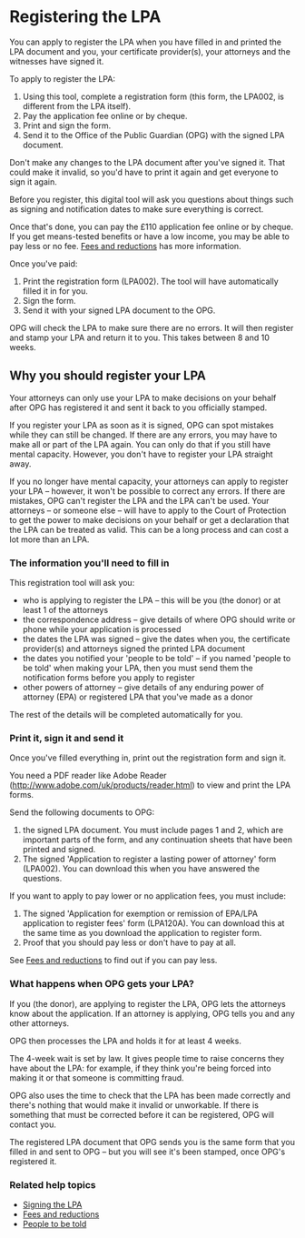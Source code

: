 # Registering the LPA

You can apply to register the LPA when you have filled in and printed the LPA document and you, your certificate provider(s), your attorneys and the witnesses have signed it.

To apply to register the LPA:

1. Using this tool, complete a registration form (this form, the LPA002, is different from the LPA itself).
2. Pay the application fee online or by cheque.
3. Print and sign the form.
4. Send it to the Office of the Public Guardian (OPG) with the signed LPA document.

Don't make any changes to the LPA document after you've signed it. That could make it invalid, so you'd have to print it again and get everyone to sign it again.

Before you register, this digital tool will ask you questions about things such as signing and notification dates to make sure everything is correct.

Once that's done, you can pay the £110 application fee online or by cheque. If you get means-tested benefits or have a low income, you may be able to pay less or no fee. [Fees and reductions](/help/#topic-fees-and-reductions) has more information.

Once you've paid:

1. Print the registration form (LPA002). The tool will have automatically filled it in for you.
2. Sign the form.
2. Send it with your signed LPA document to the OPG.

OPG will check the LPA to make sure there are no errors. It will then register and stamp your LPA and return it to you. This takes between 8 and 10 weeks.

## Why you should register your LPA

Your attorneys can only use your LPA to make decisions on your behalf after OPG has registered it and sent it back to you officially stamped.

If you register your LPA as soon as it is signed, OPG can spot mistakes while they can still be changed. If there are any errors, you may have to make all or part of the LPA again. You can only do that if you still have mental capacity. However, you don't have to register your LPA straight away.

If you no longer have mental capacity, your attorneys can apply to register your LPA – however, it won't be possible to correct any errors. If there are mistakes, OPG can't register the LPA and the LPA can't be used. Your attorneys – or someone else – will have to apply to the Court of Protection to get the power to make decisions on your behalf or get a declaration that the LPA can be treated as valid. This can be a long process and can cost a lot more than an LPA.

### The information you'll need to fill in

This registration tool will ask you:

* who is applying to register the LPA – this will be you (the donor) or at least 1 of the attorneys
* the correspondence address – give details of where OPG should write or phone while your application is processed
* the dates the LPA was signed – give the dates when you, the certificate provider(s) and attorneys signed the printed LPA document
* the dates you notified your 'people to be told' – if you named 'people to be told' when making your LPA, then you must send them the notification forms before you apply to register
* other powers of attorney – give details of any enduring power of attorney (EPA) or registered LPA that you've made as a donor

The rest of the details will be completed automatically for you.

### Print it, sign it and send it

Once you've filled everything in, print out the registration form and sign it.

You need a PDF reader like Adobe Reader (<a href="http://www.adobe.com/uk/products/reader.html" rel="external" target="_blank">http://www.adobe.com/uk/products/reader.html</a>) to view and print the LPA forms.

Send the following documents to OPG:

1. the signed LPA document. You must include pages 1 and 2, which are important parts of the form, and any continuation sheets that have been printed and signed.
2. The signed 'Application to register a lasting power of attorney' form (LPA002). You can download this when you have answered the questions.

If you want to apply to pay lower or no application fees, you must include:

1. The signed 'Application for exemption or remission of EPA/LPA application to register fees' form (LPA120A). You can download this at the same time as you download the application to register form.
2. Proof that you should pay less or don't have to pay at all.

See [Fees and reductions](/help/#topic-fees-and-reductions) to find out if you can pay less.

### What happens when OPG gets your LPA?

If you (the donor), are applying to register the LPA, OPG lets the attorneys know about the application. If an attorney is applying, OPG tells you and any other attorneys.

OPG then processes the LPA and holds it for at least 4 weeks.

The 4-week wait is set by law. It gives people time to raise concerns they have about the LPA: for example, if they think you're being forced into making it or that someone is committing fraud.

OPG also uses the time to check that the LPA has been made correctly and there's nothing that would make it invalid or unworkable. If there is something that must be corrected before it can be registered, OPG will contact you.

The registered LPA document that OPG sends you is the same form that you filled in and sent to OPG – but you will see it's been stamped, once OPG's registered it. 

### Related help topics
* [Signing the LPA](/help/#topic-signing-the-lpa)
* [Fees and reductions](/help/#topic-fees-and-reductions)
* [People to be told](/help/#topic-people-to-be-told)
